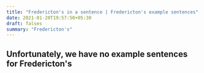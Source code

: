 ```yaml
---
title: "Fredericton's in a sentence | Fredericton's example sentences"
date: 2021-01-20T19:57:50+05:30
draft: falses
summary: "Fredericton's"
---
```

## Unfortunately, we have no example sentences for Fredericton's                 
